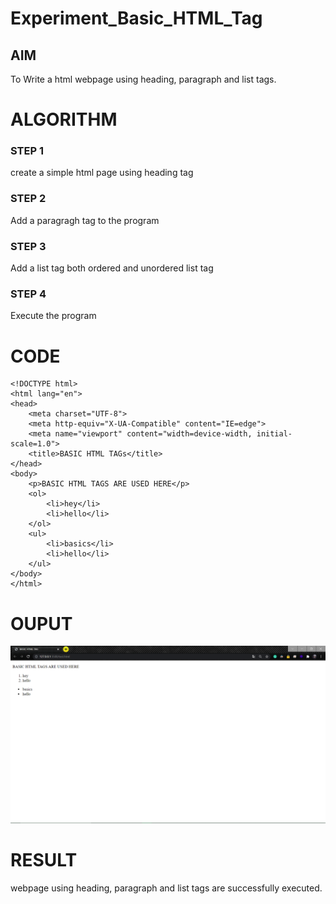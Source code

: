 # Experiment_Basic_HTML_Tag

## AIM
To Write a html webpage using heading, paragraph and list tags.

# ALGORITHM
### STEP 1
create a simple html page using heading tag
### STEP 2
Add a paragragh tag to the program
### STEP 3
Add a list tag both ordered and unordered list tag
### STEP 4
Execute the program

# CODE
~~~
<!DOCTYPE html>
<html lang="en">
<head>
    <meta charset="UTF-8">
    <meta http-equiv="X-UA-Compatible" content="IE=edge">
    <meta name="viewport" content="width=device-width, initial-scale=1.0">
    <title>BASIC HTML TAGs</title>
</head>
<body>
    <p>BASIC HTML TAGS ARE USED HERE</p>
    <ol>
        <li>hey</li>
        <li>hello</li>
    </ol>
    <ul>
        <li>basics</li>
        <li>hello</li>
    </ul>
</body>
</html>

~~~
# OUPUT
![SEC](2021-10-27.png)

# RESULT

webpage using heading, paragraph and list tags are successfully executed.